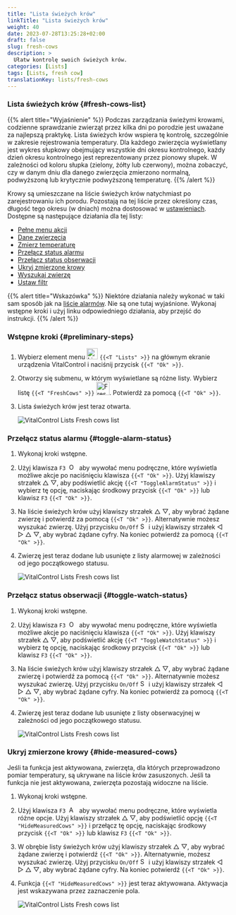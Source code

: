```yaml
---
title: "Lista świeżych krów"
linkTitle: "Lista świeżych krów"
weight: 40
date: 2023-07-28T13:25:28+02:00
draft: false
slug: fresh-cows
description: >
  Ułatw kontrolę swoich świeżych krów.
categories: [Lists]
tags: [Lists, fresh cow]
translationKey: lists/fresh-cows
---
```

### Lista świeżych krów {#fresh-cows-list}

{{% alert title="Wyjaśnienie" %}}
Podczas zarządzania świeżymi krowami, codzienne sprawdzanie zwierząt przez kilka dni po porodzie jest uważane za najlepszą praktykę. Lista świeżych krów wspiera tę kontrolę, szczególnie w zakresie rejestrowania temperatury. Dla każdego zwierzęcia wyświetlany jest wykres słupkowy obejmujący wszystkie dni okresu kontrolnego, każdy dzień okresu kontrolnego jest reprezentowany przez pionowy słupek. W zależności od koloru słupka (zielony, żółty lub czerwony), można zobaczyć, czy w danym dniu dla danego zwierzęcia zmierzono normalną, podwyższoną lub krytycznie podwyższoną temperaturę.
{{% /alert %}}

Krowy są umieszczane na liście świeżych krów natychmiast po zarejestrowaniu ich porodu. Pozostają na tej liście przez określony czas, długość tego okresu (w dniach) można dostosować w [ustawieniach](../../settings/data-acquisition/#control-period-of-fresh-cows).
 Dostępne są następujące działania dla tej listy:

- [Pełne menu akcji](../alarm/#full-action-menu)
- [Dane zwierzęcia](../alarm/#animal-data)
- [Zmierz temperaturę](../alarm/#take-temperature)
- [Przełącz status alarmu](#toggle-alarm-status)
- [Przełącz status obserwacji](#toggle-watch-status)
- [Ukryj zmierzone krowy](#hide-measured-cows)
- [Wyszukaj zwierzę](../alarm/#search-animal)
- [Ustaw filtr](../alarm/#set-filter)

{{% alert title="Wskazówka" %}}
Niektóre działania należy wykonać w taki sam sposób jak na [liście alarmów](../alarm). Nie są one tutaj wyjaśnione. Wykonaj wstępne kroki i użyj linku odpowiedniego działania, aby przejść do instrukcji.
{{% /alert %}}

### Wstępne kroki {#preliminary-steps}

1. Wybierz element menu <img src="/icons/main/lists.svg" width="25" align="bottom" alt="Lists" /> `{{<T "Lists" >}}` na głównym ekranie urządzenia VitalControl i naciśnij przycisk `{{<T "Ok" >}}`.

2. Otworzy się submenu, w którym wyświetlane są różne listy. Wybierz listę `{{<T "FreshCows" >}}` <img src="/icons/lists/freshcows.svg" width="30" align="bottom" alt="Fresh-cows" />. Potwierdź za pomocą `{{<T "Ok" >}}`.

3. Lista świeżych krów jest teraz otwarta.

   ![VitalControl Lists Fresh cows list](../images/firststeps4.png "Fresh cow list")

### Przełącz status alarmu {#toggle-alarm-status}

1. Wykonaj kroki wstępne.

2. Użyj klawisza `F3` &nbsp;<img src="/icons/footer/open-popup.svg" width="15" align="bottom" alt="Open popup" />&nbsp; aby wywołać menu podręczne, które wyświetla możliwe akcje po naciśnięciu klawisza `{{<T "Ok" >}}`. Użyj klawiszy strzałek △ ▽, aby podświetlić akcję `{{<T "ToggleAlarmStatus" >}}` i wybierz tę opcję, naciskając środkowy przycisk `{{<T "Ok" >}}` lub klawisz `F3` `{{<T "Ok" >}}`.

3. Na liście świeżych krów użyj klawiszy strzałek △ ▽, aby wybrać żądane zwierzę i potwierdź za pomocą `{{<T "Ok" >}}`. Alternatywnie możesz wyszukać zwierzę. Użyj przycisku `On/Off` <img src="/icons/footer/search.svg" width="15" align="bottom" alt="Search" /> i użyj klawiszy strzałek ◁ ▷ △ ▽, aby wybrać żądane cyfry. Na koniec potwierdź za pomocą `{{<T "Ok" >}}`.

4. Zwierzę jest teraz dodane lub usunięte z listy alarmowej w zależności od jego początkowego statusu.

   ![VitalControl Lists Fresh cows list](../images/togglealarmstatus.png "Toggle alarm status")

### Przełącz status obserwacji {#toggle-watch-status}

1. Wykonaj kroki wstępne.

2. Użyj klawisza `F3` &nbsp;<img src="/icons/footer/open-popup.svg" width="15" align="bottom" alt="Open popup" />&nbsp; aby wywołać menu podręczne, które wyświetla możliwe akcje po naciśnięciu klawisza `{{<T "Ok" >}}`. Użyj klawiszy strzałek △ ▽, aby podświetlić akcję `{{<T "ToggleWatchStatus" >}}` i wybierz tę opcję, naciskając środkowy przycisk `{{<T "Ok" >}}` lub klawisz `F3` `{{<T "Ok" >}}`.

3. Na liście świeżych krów użyj klawiszy strzałek △ ▽, aby wybrać żądane zwierzę i potwierdź za pomocą `{{<T "Ok" >}}`. Alternatywnie możesz wyszukać zwierzę. Użyj przycisku `On/Off` <img src="/icons/footer/search.svg" width="15" align="bottom" alt="Search" /> i użyj klawiszy strzałek ◁ ▷ △ ▽, aby wybrać żądane cyfry. Na koniec potwierdź za pomocą `{{<T "Ok" >}}`.

4. Zwierzę jest teraz dodane lub usunięte z listy obserwacyjnej w zależności od jego początkowego statusu.

   ![VitalControl Lists Fresh cows list](../images/togglewatchstatus.png "Przełącz status obserwacji")

### Ukryj zmierzone krowy {#hide-measured-cows}

Jeśli ta funkcja jest aktywowana, zwierzęta, dla których przeprowadzono pomiar temperatury, są ukrywane na liście krów zasuszonych. Jeśli ta funkcja nie jest aktywowana, zwierzęta pozostają widoczne na liście.

1. Wykonaj kroki wstępne.

2. Użyj klawisza `F3` &nbsp;<img src="/icons/footer/open-popup.svg" width="15" align="bottom" alt="Actions" />&nbsp; aby wywołać menu podręczne, które wyświetla różne opcje. Użyj klawiszy strzałek △ ▽, aby podświetlić opcję `{{<T "HideMeasuredCows" >}}` i przełącz tę opcję, naciskając środkowy przycisk `{{<T "Ok" >}}` lub klawisz `F3` `{{<T "Ok" >}}`.

3. W obrębie listy świeżych krów użyj klawiszy strzałek △ ▽, aby wybrać żądane zwierzę i potwierdź `{{<T "Ok" >}}`. Alternatywnie, możesz wyszukać zwierzę. Użyj przycisku `On/Off` <img src="/icons/footer/search.svg" width="15" align="bottom" alt="Search" /> i użyj klawiszy strzałek ◁ ▷ △ ▽, aby wybrać żądane cyfry. Na koniec potwierdź `{{<T "Ok" >}}`.

4. Funkcja `{{<T "HideMeasuredCows" >}}` jest teraz aktywowana. Aktywacja jest wskazywana przez zaznaczenie pola.

   ![VitalControl Lists Fresh cows list](../images/hidemeasuredcows.png "Ukryj zmierzone krowy")

